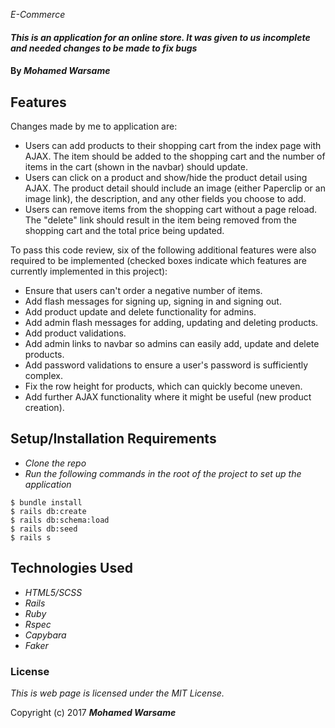 _E-Commerce_

#### _This is an application for an online store. It was given to us incomplete and needed changes to be made to fix bugs_

#### By _**Mohamed Warsame**_

## Features

Changes made by me to application are:

* Users can add products to their shopping cart from the index page with AJAX. The item should be added to the shopping cart and the number of items in the cart (shown in the navbar) should update.
* Users can click on a product and show/hide the product detail using AJAX. The product detail should include an image (either Paperclip or an image link), the description, and any other fields you choose to add.
* Users can remove items from the shopping cart without a page reload. The "delete" link should result in the item being removed from the shopping cart and the total price being updated.

To pass this code review, six of the following additional features were also required to be implemented (checked boxes indicate which features are currently implemented in this project):

* Ensure that users can't order a negative number of items.
* Add flash messages for signing up, signing in and signing out.
* Add product update and delete functionality for admins.
* Add admin flash messages for adding, updating and deleting products.
* Add product validations.
* Add admin links to navbar so admins can easily add, update and delete products.
* Add password validations to ensure a user's password is sufficiently complex.
* Fix the row height for products, which can quickly become uneven.
* Add further AJAX functionality where it might be useful (new product creation).

## Setup/Installation Requirements

* _Clone the repo_
* _Run the following commands in the root of the project to set up the application_
```
$ bundle install
$ rails db:create
$ rails db:schema:load
$ rails db:seed
$ rails s
```

## Technologies Used

* _HTML5/SCSS_
* _Rails_
* _Ruby_
* _Rspec_
* _Capybara_
* _Faker_

### License

*This is web page is licensed under the MIT License.*

Copyright (c) 2017 **_Mohamed Warsame_**
